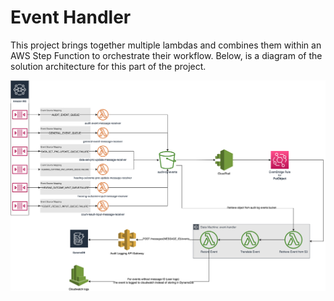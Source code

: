 # Event Handler

This project brings together multiple lambdas and combines them within an AWS Step Function to orchestrate their workflow. Below, is a diagram of the solution architecture for this part of the project.

![Bichard7 Audit Logging - Event Handler](docs/infrastructure.png?raw=true "Infrastructure")
